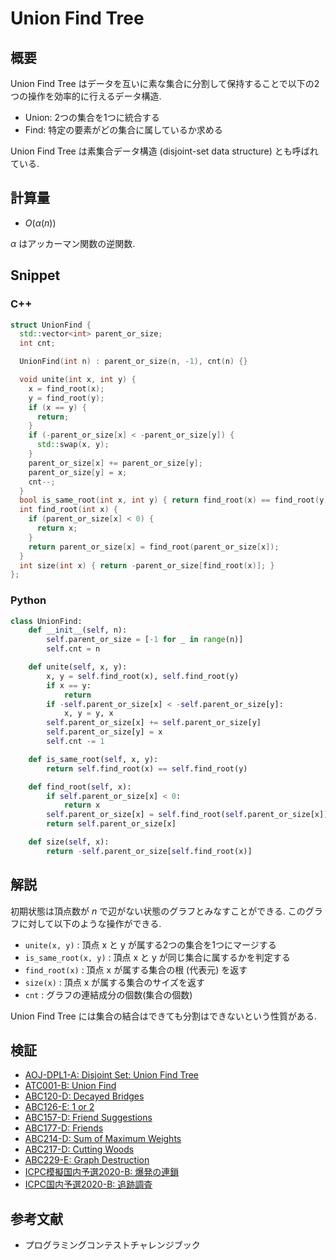 # Union Find Tree

## 概要

Union Find Tree はデータを互いに素な集合に分割して保持することで以下の2つの操作を効率的に行えるデータ構造.

* Union: 2つの集合を1つに統合する
* Find: 特定の要素がどの集合に属しているか求める

Union Find Tree は素集合データ構造 (disjoint-set data structure) とも呼ばれている.

## 計算量

* $O(\alpha(n))$

$\alpha$ はアッカーマン関数の逆関数.

## Snippet

### C++

```cpp
struct UnionFind {
  std::vector<int> parent_or_size;
  int cnt;

  UnionFind(int n) : parent_or_size(n, -1), cnt(n) {}

  void unite(int x, int y) {
    x = find_root(x);
    y = find_root(y);
    if (x == y) {
      return;
    }
    if (-parent_or_size[x] < -parent_or_size[y]) {
      std::swap(x, y);
    }
    parent_or_size[x] += parent_or_size[y];
    parent_or_size[y] = x;
    cnt--;
  }
  bool is_same_root(int x, int y) { return find_root(x) == find_root(y); }
  int find_root(int x) {
    if (parent_or_size[x] < 0) {
      return x;
    }
    return parent_or_size[x] = find_root(parent_or_size[x]);
  }
  int size(int x) { return -parent_or_size[find_root(x)]; }
};
```

### Python

```python
class UnionFind:
    def __init__(self, n):
        self.parent_or_size = [-1 for _ in range(n)]
        self.cnt = n

    def unite(self, x, y):
        x, y = self.find_root(x), self.find_root(y)
        if x == y:
            return
        if -self.parent_or_size[x] < -self.parent_or_size[y]:
            x, y = y, x
        self.parent_or_size[x] += self.parent_or_size[y]
        self.parent_or_size[y] = x
        self.cnt -= 1

    def is_same_root(self, x, y):
        return self.find_root(x) == self.find_root(y)

    def find_root(self, x):
        if self.parent_or_size[x] < 0:
            return x
        self.parent_or_size[x] = self.find_root(self.parent_or_size[x])
        return self.parent_or_size[x]

    def size(self, x):
        return -self.parent_or_size[self.find_root(x)]
```

## 解説

初期状態は頂点数が $n$ で辺がない状態のグラフとみなすことができる.
このグラフに対して以下のような操作ができる.

* `unite(x, y)` : 頂点 x と y が属する2つの集合を1つにマージする
* `is_same_root(x, y)` : 頂点 x と y が同じ集合に属するかを判定する
* `find_root(x)` : 頂点 x が属する集合の根 (代表元) を返す
* `size(x)` : 頂点 x が属する集合のサイズを返す
* `cnt` : グラフの連結成分の個数(集合の個数)

Union Find Tree には集合の結合はできても分割はできないという性質がある.

## 検証

* [AOJ-DPL1-A: Disjoint Set: Union Find Tree](../solution/AOJ-DPL1-A.html)
* [ATC001-B: Union Find](../solution/ATC001-B.html)
* [ABC120-D: Decayed Bridges](../solution/ABC120-D.html)
* [ABC126-E: 1 or 2](../solution/ABC126-E.html)
* [ABC157-D: Friend Suggestions](../solution/ABC157-D.html)
* [ABC177-D: Friends](../solution/ABC177-D.html)
* [ABC214-D: Sum of Maximum Weights](../solution/ABC214-D.html)
* [ABC217-D: Cutting Woods](../solution/ABC217-D.html)
* [ABC229-E: Graph Destruction](../solution/ABC229-E.html)
* [ICPC模擬国内予選2020-B: 爆発の連鎖](../solution/AOJ3202.html)
* [ICPC国内予選2020-B: 追跡調査](../solution/AOJ1641.html)

## 参考文献

* プログラミングコンテストチャレンジブック

